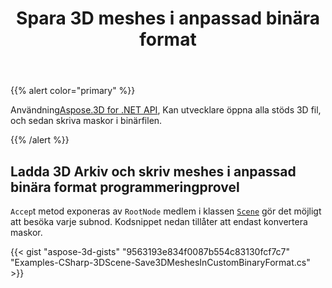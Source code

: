 ﻿---
title: Spara 3D meshes i anpassad binära format
type: docs
weight: 20
url: /sv/net/save-3d-meshes-in-custom-binary-format/
description: Med hjälp av Aspose.3D for .NET API, kan utvecklare öppna alla fil som stöds, och sedan skriva maskor i den anpassade binärfilen.
---
{{% alert color="primary" %}}

Användning[Aspose.3D for .NET API](https://products.aspose.com/3d/net/), Kan utvecklare öppna alla stöds 3D fil, och sedan skriva maskor i binärfilen.

{{% /alert %}}
## **Ladda 3D Arkiv och skriv meshes i anpassad binära format programmeringprovel**
`Accep`t metod exponeras av `RootNode` medlem i klassen [`Scene`](https://reference.aspose.com/3d/net/aspose.threed/scene) gör det möjligt att besöka varje subnod. Kodsnippet nedan tillåter att endast konvertera maskor.

{{< gist "aspose-3d-gists" "9563193e834f0087b554c83130fcf7c7" "Examples-CSharp-3DScene-Save3DMeshesInCustomBinaryFormat.cs" >}}
